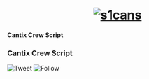 <h1 align="center">
  <br>
  <a href="https://github.com/cantixcrew/sccantix"><img src="https://avatars2.githubusercontent.com/u/49995452?s=460&u=88589773138c5c399e6d8bf5b56b321be38eb30a&v=4" alt="s1cans"></a>
  <br><h4>Cantix Crew Script</h4>
</h1>

### Cantix Crew Script

![Tweet](https://img.shields.io/twitter/url?style=social&url=https%3A%2F%2Ftwitter.com%2Fnenghaxor)
![Follow](https://img.shields.io/twitter/follow/cantixcr3w?label=Follow&style=social)
